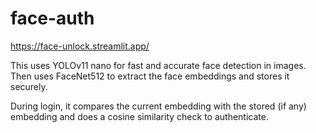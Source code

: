 # face-auth

https://face-unlock.streamlit.app/

This uses YOLOv11 nano for fast and accurate face detection in images. Then uses FaceNet512 to extract the face embeddings and stores it securely. 

During login, it compares the current embedding with the stored (if any) embedding and does a cosine similarity check to authenticate.  
